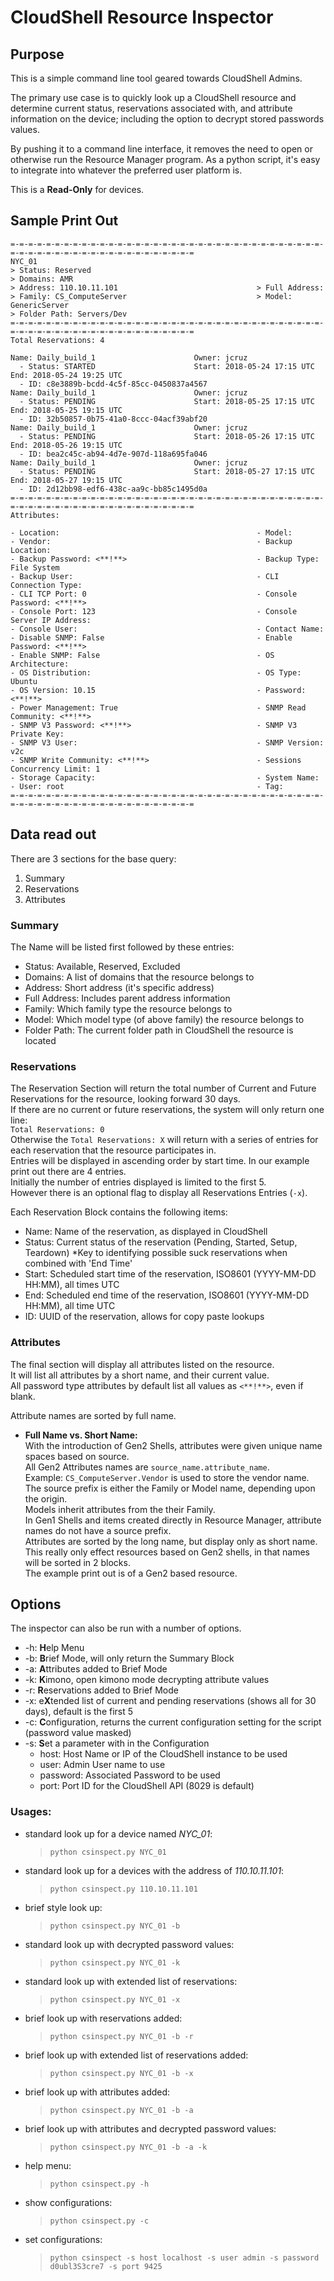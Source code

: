 # CloudShell Resource Inspector

## Purpose

This is a simple command line tool geared towards CloudShell Admins.  

The primary use case is to quickly look up a CloudShell resource and determine current status, 
reservations associated with, and attribute information on the device; including the option to decrypt stored passwords values.  

By pushing it to a command line interface, it removes the need to open or otherwise run the Resource Manager program.
As a python script, it's easy to integrate into whatever the preferred user platform is.  

This is a **Read-Only** for devices.  

## Sample Print Out
```bazaar
=-=-=-=-=-=-=-=-=-=-=-=-=-=-=-=-=-=-=-=-=-=-=-=-=-=-=-=-=-=-=-=-=-=-=-=-=-=-=-=-=-=-=-=-=-=-=-=-=-=-=-=-=-=-=-=
NYC_01
> Status: Reserved
> Domains: AMR
> Address: 110.10.11.101                               > Full Address:                                        
> Family: CS_ComputeServer                             > Model: GenericServer                                 
> Folder Path: Servers/Dev
=-=-=-=-=-=-=-=-=-=-=-=-=-=-=-=-=-=-=-=-=-=-=-=-=-=-=-=-=-=-=-=-=-=-=-=-=-=-=-=-=-=-=-=-=-=-=-=-=-=-=-=-=-=-=-=
Total Reservations: 4

Name: Daily_build_1                      Owner: jcruz
  - Status: STARTED                      Start: 2018-05-24 17:15 UTC      End: 2018-05-24 19:25 UTC
  - ID: c8e3889b-bcdd-4c5f-85cc-0450837a4567
Name: Daily_build_1                      Owner: jcruz
  - Status: PENDING                      Start: 2018-05-25 17:15 UTC      End: 2018-05-25 19:15 UTC
  - ID: 32b50857-0b75-41a0-8ccc-04acf39abf20
Name: Daily_build_1                      Owner: jcruz
  - Status: PENDING                      Start: 2018-05-26 17:15 UTC      End: 2018-05-26 19:15 UTC
  - ID: bea2c45c-ab94-4d7e-907d-118a695fa046
Name: Daily_build_1                      Owner: jcruz
  - Status: PENDING                      Start: 2018-05-27 17:15 UTC      End: 2018-05-27 19:15 UTC
  - ID: 2d12bb98-edf6-438c-aa9c-bb85c1495d0a
=-=-=-=-=-=-=-=-=-=-=-=-=-=-=-=-=-=-=-=-=-=-=-=-=-=-=-=-=-=-=-=-=-=-=-=-=-=-=-=-=-=-=-=-=-=-=-=-=-=-=-=-=-=-=-=
Attributes:

- Location:                                            - Model:                                               
- Vendor:                                              - Backup Location:                                     
- Backup Password: <**!**>                             - Backup Type: File System                             
- Backup User:                                         - CLI Connection Type:                                 
- CLI TCP Port: 0                                      - Console Password: <**!**>                            
- Console Port: 123                                    - Console Server IP Address:                           
- Console User:                                        - Contact Name:                                        
- Disable SNMP: False                                  - Enable Password: <**!**>                             
- Enable SNMP: False                                   - OS Architecture:                                     
- OS Distribution:                                     - OS Type: Ubuntu                                      
- OS Version: 10.15                                    - Password: <**!**>                                    
- Power Management: True                               - SNMP Read Community: <**!**>                         
- SNMP V3 Password: <**!**>                            - SNMP V3 Private Key:                                 
- SNMP V3 User:                                        - SNMP Version: v2c                                    
- SNMP Write Community: <**!**>                        - Sessions Concurrency Limit: 1                        
- Storage Capacity:                                    - System Name:                                         
- User: root                                           - Tag:                                                 
=-=-=-=-=-=-=-=-=-=-=-=-=-=-=-=-=-=-=-=-=-=-=-=-=-=-=-=-=-=-=-=-=-=-=-=-=-=-=-=-=-=-=-=-=-=-=-=-=-=-=-=-=-=-=-=
```

## Data read out

There are 3 sections for the base query:
1. Summary
2. Reservations
3. Attributes

### Summary
The Name will be listed first followed by these entries:
- Status:  Available, Reserved, Excluded
- Domains:  A list of domains that the resource belongs to
- Address:  Short address (it's specific address)
- Full Address:  Includes parent address information
- Family:  Which family type the resource belongs to
- Model:  Which model type (of above family) the resource belongs to
- Folder Path:  The current folder path in CloudShell the resource is located

### Reservations
The Reservation Section will return the total number of Current and Future Reservations for the resource, looking forward 30 days.  
If there are no current or future reservations, the system will only return one line:  
`Total Reservations: 0`  
Otherwise the `Total Reservations: X` will return with a series of entries for each reservation that the resource participates in.  
Entries will be displayed in ascending order by start time.  In our example print out there are 4 entries.  
Initially the number of entries displayed is limited to the first 5.  
However there is an optional flag to display all Reservations Entries (`-x`).  

Each Reservation Block contains the following items:  
- Name: Name of the reservation, as displayed in CloudShell
- Status: Current status of the reservation (Pending, Started, Setup, Teardown) 
*Key to identifying possible suck reservations when combined with 'End Time' 
- Start:  Scheduled start time of the reservation, ISO8601 (YYYY-MM-DD HH:MM), all times UTC
- End: Scheduled end time of the reservation, ISO8601 (YYYY-MM-DD HH:MM), all time UTC
- ID: UUID of the reservation, allows for copy paste lookups

### Attributes
The final section will display all attributes listed on the resource.  
It will list all attributes by a short name, and their current value.  
All password type attributes by default list all values as `<**!**>`, even if blank.  

Attribute names are sorted by full name.

+ **Full Name vs. Short Name:**  
     With the introduction of Gen2 Shells, attributes were given unique name spaces based on source.  
     All Gen2 Attributes names are `source_name.attribute_name`.   
     Example: `CS_ComputeServer.Vendor` is used to store the vendor name.  
     The source prefix is either the Family or Model name, depending upon the origin.  
     Models inherit attributes from the their Family.    
     In Gen1 Shells and items created directly in Resource Manager, attribute names do not have a source prefix.  
     Attributes are sorted by the long name, but display only as short name.  
     This really only effect resources based on Gen2 shells, in that names will be sorted in 2 blocks.  
     The example print out is of a Gen2 based resource.

## Options
The inspector can also be run with a number of options.

+ -h:  **H**elp Menu
+ -b:  **B**rief Mode, will only return the Summary Block
+ -a:  **A**ttributes added to Brief Mode
+ -k:  **K**imono, open kimono mode decrypting attribute values
+ -r:  **R**eservations added to Brief Mode
+ -x:  e**X**tended list of current and pending reservations (shows all for 30 days), default is the first 5
+ -c:  **C**onfiguration, returns the current configuration setting for the script (password value masked)
+ -s:  **S**et a parameter with in the Configuration
    + host:  Host Name or IP of the CloudShell instance to be used
    + user:  Admin User name to use
    + password:  Associated Password to be used
    + port:  Port ID for the CloudShell API (8029 is default)
    
### Usages:  

+ standard look up for a device named *NYC_01*: 
    > `python csinspect.py NYC_01`
+ standard look up for a devices with the address of *110.10.11.101*:
    > `python csinspect.py 110.10.11.101`
+ brief style look up:
    > `python csinspect.py NYC_01 -b`     
+ standard look up with decrypted password values:
    > `python csinspect.py NYC_01 -k`
+ standard look up with extended list of reservations:
    > `python csinspect.py NYC_01 -x`
+ brief look up with reservations added:
    > `python csinspect.py NYC_01 -b -r`
+ brief look up with extended list of reservations added:
    > `python csinspect.py NYC_01 -b -x`
+ brief look up with attributes added:
    > `python csinspect.py NYC_01 -b -a`
+ brief look up with attributes and decrypted password values:
    > `python csinspect.py NYC_01 -b -a -k`
+ help menu:
    > `python csinspect.py -h`
+ show configurations:
    > `python csinspect.py -c`
+ set configurations:
    > `python csinspect -s host localhost -s user admin -s password d0ubl3S3cre7 -s port 9425`